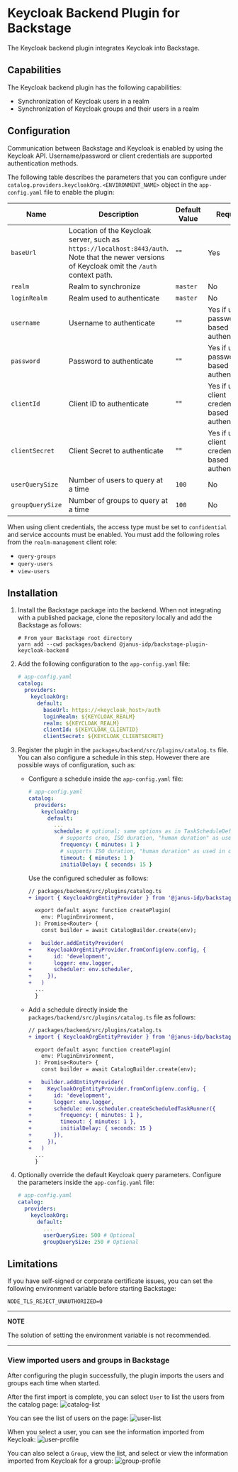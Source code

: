# Keycloak Backend Plugin for Backstage

The Keycloak backend plugin integrates Keycloak into Backstage.

## Capabilities

The Keycloak backend plugin has the following capabilities:

- Synchronization of Keycloak users in a realm
- Synchronization of Keycloak groups and their users in a realm

## Configuration

Communication between Backstage and Keycloak is enabled by using the Keycloak API. Username/password or client credentials are supported authentication methods.

The following table describes the parameters that you can configure under `catalog.providers.keycloakOrg.<ENVIRONMENT_NAME>` object in the `app-config.yaml` file to enable the plugin:

| Name             | Description                                                                                                                             | Default Value | Required                                             |
| ---------------- | --------------------------------------------------------------------------------------------------------------------------------------- | ------------- | ---------------------------------------------------- |
| `baseUrl`        | Location of the Keycloak server, such as `https://localhost:8443/auth`. Note that the newer versions of Keycloak omit the `/auth` context path. | ""            | Yes                                                  |
| `realm`          | Realm to synchronize                                                                                                                    | `master`      | No                                                   |
| `loginRealm`     | Realm used to authenticate                                                                                                      | `master`      | No                                                   |
| `username`       | Username to authenticate                                                                                                             | ""            | Yes if using password based authentication           |
| `password`       | Password to authenticate                                                                                                             | ""            | Yes if using password based authentication           |
| `clientId`       | Client ID to authenticate                                                                                                          | ""            | Yes if using client credentials based authentication |
| `clientSecret`   | Client Secret to authenticate                                                                                                      | ""            | Yes if using client credentials based authentication |
| `userQuerySize`  | Number of users to query at a time                                                                                                 | `100`         | No                                                   |
| `groupQuerySize` | Number of groups to query at a time                                                                                              | `100`         | No                                                   |

When using client credentials, the access type must be set to `confidential` and service accounts must be enabled. You must add the following roles from the `realm-management` client role:

- `query-groups`
- `query-users`
- `view-users`

## Installation

1. Install the Backstage package into the backend. When not integrating with a published package, clone the repository locally and add the Backstage as follows:

   ```shell
   # From your Backstage root directory
   yarn add --cwd packages/backend @janus-idp/backstage-plugin-keycloak-backend
   ```

2. Add the following configuration to the `app-config.yaml` file:

   ```yaml
   # app-config.yaml
   catalog:
     providers:
       keycloakOrg:
         default:
           baseUrl: https://<keycloak_host>/auth
           loginRealm: ${KEYCLOAK_REALM}
           realm: ${KEYCLOAK_REALM}
           clientId: ${KEYCLOAK_CLIENTID}
           clientSecret: ${KEYCLOAK_CLIENTSECRET}
   ```

3. Register the plugin in the `packages/backend/src/plugins/catalog.ts` file. You can also configure a schedule in this step. However there are possible ways of configuration, such as:

   - Configure a schedule inside the `app-config.yaml` file:

     ```yaml
     # app-config.yaml
     catalog:
       providers:
         keycloakOrg:
           default:
             ...
             schedule: # optional; same options as in TaskScheduleDefinition
               # supports cron, ISO duration, "human duration" as used in code
               frequency: { minutes: 1 }
               # supports ISO duration, "human duration" as used in code
               timeout: { minutes: 1 }
               initialDelay: { seconds: 15 }
     ```

     Use the configured scheduler as follows:

     ```diff
     // packages/backend/src/plugins/catalog.ts
     + import { KeycloakOrgEntityProvider } from '@janus-idp/backstage-plugin-keycloak-backend';

       export default async function createPlugin(
         env: PluginEnvironment,
       ): Promise<Router> {
         const builder = await CatalogBuilder.create(env);

     +   builder.addEntityProvider(
     +     KeycloakOrgEntityProvider.fromConfig(env.config, {
     +       id: 'development',
     +       logger: env.logger,
     +       scheduler: env.scheduler,
     +     }),
     +   )
       ...
       }
     ```

   - Add a schedule directly inside the `packages/backend/src/plugins/catalog.ts` file as follows:

     ```diff
     // packages/backend/src/plugins/catalog.ts
     + import { KeycloakOrgEntityProvider } from '@janus-idp/backstage-plugin-keycloak-backend';

       export default async function createPlugin(
         env: PluginEnvironment,
       ): Promise<Router> {
         const builder = await CatalogBuilder.create(env);

     +   builder.addEntityProvider(
     +     KeycloakOrgEntityProvider.fromConfig(env.config, {
     +       id: 'development',
     +       logger: env.logger,
     +       schedule: env.scheduler.createScheduledTaskRunner({
     +         frequency: { minutes: 1 },
     +         timeout: { minutes: 1 },
     +         initialDelay: { seconds: 15 }
     +       }),
     +     }),
     +   )
       ...
       }
     ```

4. Optionally override the default Keycloak query parameters. Configure the parameters inside the `app-config.yaml` file:

   ```yaml
   # app-config.yaml
   catalog:
     providers:
       keycloakOrg:
         default:
           ...
           userQuerySize: 500 # Optional
           groupQuerySize: 250 # Optional
   ```

## Limitations

If you have self-signed or corporate certificate issues, you can set the following environment variable before starting Backstage:

`NODE_TLS_REJECT_UNAUTHORIZED=0`

---
**NOTE**

The solution of setting the environment variable is not recommended.

---

### View imported users and groups in Backstage

After configuring the plugin successfully, the plugin imports the users and groups each time when started.

After the first import is complete, you can select `User` to list the users from the catalog page:
![catalog-list](./images/users.jpg)

You can see the list of users on the page:
![user-list](./images/user-list.jpg)

When you select a user, you can see the information imported from Keycloak:
![user-profile](./images/user2.jpg)

You can also select a `Group`, view the list, and select or view the information imported from Keycloak for a group:
![group-profile](./images/group1.jpg)
